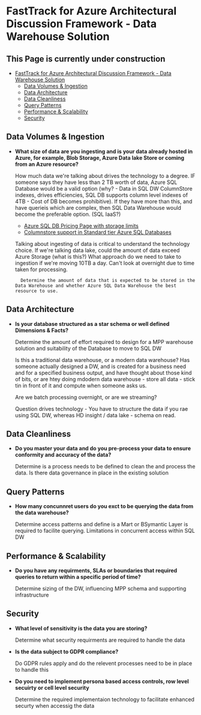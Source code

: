 # FastTrack for Azure Architectural Discussion Framework - Data Warehouse Solution

## This Page is currently under construction

- [FastTrack for Azure Architectural Discussion Framework - Data Warehouse Solution](#fasttrack-for-azure-architectural-discussion-framework---data-warehouse-solution)
  * [Data Volumes & Ingestion](#data-volumes--amp--ingestion)
  * [Data Architecture](#data-architecture)
  * [Data Cleanliness](#data-cleanliness)
  * [Query Patterns](#query-patterns)
  * [Performance & Scalability](#performance---scalability)
  * [Security](#security)

## Data Volumes & Ingestion

* **What size of data are you ingesting and is your data already hosted in Azure, for example, Blob Storage, Azure Data lake Store or coming from an Azure resource?**

    How much data we're talking about drives the technology to a degree. IF someone says they have less than 2 TB worth of data, Azure SQL Database would be a valid option (why? - Data in SQL DW ColumnStore indexes, drives efficiencies, SQL DB supports column level indexes of 4TB - Cost of DB becomes prohibitive). If they have more than this, and have querieis which are complex, then SQL Data Warehouse would become the preferable option. (SQL IaaS?)

    * [Azure SQL DB Pricing Page with storage limits](https://azure.microsoft.com/en-us/pricing/details/sql-database/single/)
    * [Columnstore support in Standard tier Azure SQL Databases](https://azure.microsoft.com/en-us/blog/columnstore-support-in-standard-tier-azure-sql-databases/)

    Talking about ingesting of data is critical to understand the technology choice. If we're talking data lake, could the amount of data exceed Azure Storage (what is this?) What approach do we need to take to ingestion if we're moving 10TB a day. Can't look at overnight due to time taken for processing.
    
        Determine the amount of data that is expected to be stored in the Data Warehouse and whether Azure SQL Data Warehouse the best resource to use.

## Data Architecture

* **Is your database structured as a star schema or well defined Dimensions & Facts?**

    Determine the amount of effort required to design for a MPP warehouse solution and suitability of the Database to move to SQL DW

    Is this a traditional data warehouse, or a modern data warehouse? Has someone actually designed a DW, and is created for a business need and for a specified business output, and have thought about those kind of bits, or are htey doing mdodern data warehouse - store all data - stick tin in front of it and compute when someone asks us.

    Are we batch processing overnight, or are we streaming?

    Question drives technology - You have to structure the data if you rae using SQL DW, whereas HD insight / data lake - schema on read.


## Data Cleanliness

* **Do you master your data and do you pre-process your data to ensure conformity and accuracy of the data?**

    Determine is a process needs to be defined to clean the and process the data.  Is there data governance in place in the existing solution

## Query Patterns

* **How many concunnret users do you exct to be querying the data from the data warehouse?**

    Determine access patterns and define is a Mart or BSymantic Layer is required to facilite querying.  Limitations in concurrent access within SQL DW

## Performance & Scalability

* **Do you have any requirments, SLAs or boundaries that required queries to return within a specific period of time?**

    Determine sizing of the DW, influencing MPP schema and supporting infrastructure

## Security

* **What level of sensitivity is the data you are storing?**

    Determine what security requirments are required to handle the data

* **Is the data subject to GDPR compliance?**

    Do GDPR rules apply and do the relevent processes need to be in place to handle this

* **Do you need to implement persona based access controls, row level secuirty or cell level security**

    Determine the required implementaion technology to facilitate enhanced securty when accessig the data
